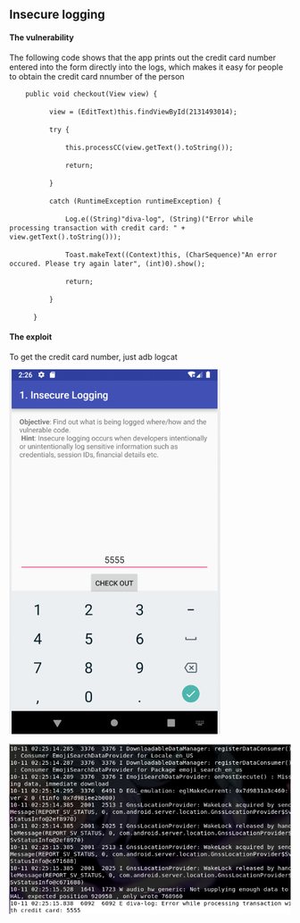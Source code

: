 ## Insecure logging

#### The vulnerability

The following code shows that the app prints out the credit card number entered into the form directly into the logs, which makes it easy for
people to obtain the credit card nnumber of the person



        public void checkout(View view) {
        
              view = (EditText)this.findViewById(2131493014);

              try {

                  this.processCC(view.getText().toString());

                  return;

              }

              catch (RuntimeException runtimeException) {

                  Log.e((String)"diva-log", (String)("Error while processing transaction with credit card: " + view.getText().toString()));

                  Toast.makeText((Context)this, (CharSequence)"An error occured. Please try again later", (int)0).show();

                  return;

              }

          }
          
          
#### The exploit
To get the credit card number, just adb logcat

![phone](https://github.com/Blahblahlolhahaha/Diva-walkthrough/blob/master/Insecure%20Logging/Screenshot%20from%202019-10-11%2002-26-15(1).jpg)

![log](https://github.com/Blahblahlolhahaha/Diva-walkthrough/blob/master/Insecure%20Logging/Screenshot%20from%202019-10-11%2002-26-15(2).jpg)
